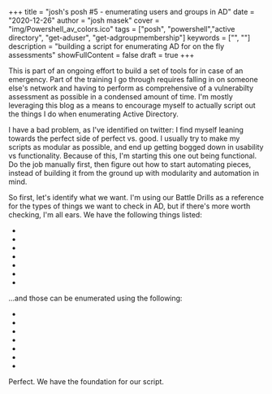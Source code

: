 +++
title = "josh's posh #5 - enumerating users and groups in AD"
date = "2020-12-26"
author = "josh masek"
cover = "img/Powershell_av_colors.ico"
tags = ["posh", "powershell","active directory", "get-aduser", "get-adgroupmembership"]
keywords = ["", ""]
description = "building a script for enumerating AD for on the fly assessments"
showFullContent = false
draft = true
+++

This is part of an ongoing effort to build a set of tools for in case of an emergency. Part of the training I go through requires falling in on someone else's network and having to perform as comprehensive of a vulnerabilty assessment as possible in a condensed amount of time. I'm mostly leveraging this blog as a means to encourage myself to actually script out the things I do when enumerating Active Directory.

I have a bad problem, as I've identified on twitter: I find myself leaning towards the perfect side of perfect vs. good. I usually try to make my scripts as modular as possible, and end up getting bogged down in usability vs functionality. Because of this, I'm starting this one out being functional. Do the job manually first, then figure out how to start automating pieces, instead of building it from the ground up with modularity and automation in mind.

So first, let's identify what we want. I'm using our Battle Drills as a reference for the types of things we want to check in AD, but if there's more worth checking, I'm all ears. We have the following things listed:

* 
* 
* 
* 
* 
* 
* 

...and those can be enumerated using the following:

* 
* 
* 
* 
* 
* 
* 

Perfect. We have the foundation for our script.